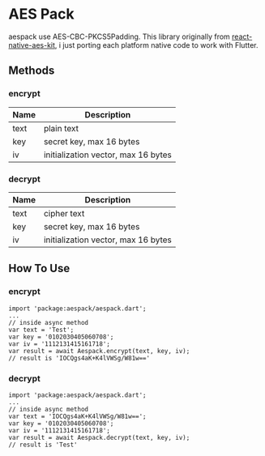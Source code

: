 # AES Pack
aespack use AES-CBC-PKCS5Padding. This library originally from [react-native-aes-kit](https://github.com/rocwong-cn/react-native-aes-kit), i just porting each platform native code to work with Flutter.

## Methods

### encrypt
| Name | Description |
| ------ | ------ |
| text | plain text |
| key | secret key, max 16 bytes |
| iv | initialization vector, max 16 bytes |

### decrypt
| Name | Description |
| ------ | ------ |
| text | cipher text |
| key | secret key, max 16 bytes |
| iv | initialization vector, max 16 bytes |

## How To Use
### encrypt
```
import 'package:aespack/aespack.dart';
...
// inside async method
var text = 'Test';
var key = '0102030405060708';
var iv = '1112131415161718';
var result = await Aespack.encrypt(text, key, iv);
// result is 'IOCQgs4aK+K4lVWSg/W81w=='
```

### decrypt
```
import 'package:aespack/aespack.dart';
...
// inside async method
var text = 'IOCQgs4aK+K4lVWSg/W81w==';
var key = '0102030405060708';
var iv = '1112131415161718';
var result = await Aespack.decrypt(text, key, iv);
// result is 'Test'
```